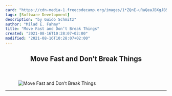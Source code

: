 ```yaml
---
card: "https://cdn-media-1.freecodecamp.org/images/1*ZQnE-uRaQeaJBXgJB5D9Fg.png"
tags: [Software Development]
description: "by Guido Schmitz"
author: "Milad E. Fahmy"
title: "Move Fast and Don’t Break Things"
created: "2021-08-16T10:28:07+02:00"
modified: "2021-08-16T10:28:07+02:00"
---
```

<div class="site-wrapper">
<main id="site-main" class="site-main outer">
<div class="inner">
<article class="post-full post tag-software-development tag-web-development tag-tech tag-programming tag-javascript ">
<header class="post-full-header">
<h1 class="post-full-title">Move Fast and Don’t Break Things</h1>
</header>
<figure class="post-full-image">
<picture>
<source media="(max-width: 700px)" sizes="1px" srcset="data:image/gif;base64,R0lGODlhAQABAIAAAAAAAP///yH5BAEAAAAALAAAAAABAAEAAAIBRAA7 1w">
<source media="(min-width: 701px)" sizes="(max-width: 800px) 400px,
(max-width: 1170px) 700px,
1400px" srcset="https://cdn-media-1.freecodecamp.org/images/1*ZQnE-uRaQeaJBXgJB5D9Fg.png 300w,
https://cdn-media-1.freecodecamp.org/images/1*ZQnE-uRaQeaJBXgJB5D9Fg.png 600w,
https://cdn-media-1.freecodecamp.org/images/1*ZQnE-uRaQeaJBXgJB5D9Fg.png 1000w,
https://cdn-media-1.freecodecamp.org/images/1*ZQnE-uRaQeaJBXgJB5D9Fg.png 2000w">
<img onerror="this.style.display='none'" src="https://cdn-media-1.freecodecamp.org/images/1*ZQnE-uRaQeaJBXgJB5D9Fg.png" alt="Move Fast and Don’t Break Things">
</picture>
</figure>
<section class="post-full-content">
<div class="post-content medium-migrated-article">
</div>
<hr>
</section>
</article>
</div>
</main>
</div>
<!-- Google Tag Manager (noscript) -->
<!-- End Google Tag Manager (noscript) -->
